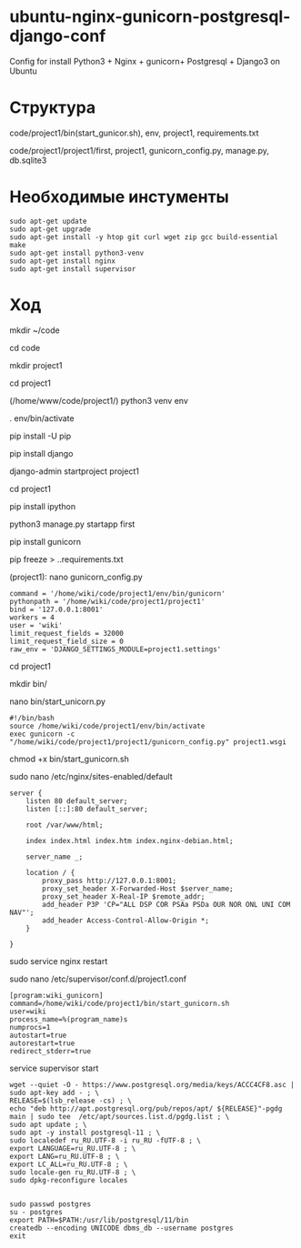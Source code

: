 # ubuntu-nginx-gunicorn-postgresql-django-conf
Config for install Python3 + Nginx + gunicorn+ Postgresql  + Django3 on Ubuntu 

# Структура

code/project1/bin(start_gunicor.sh), env, project1, requirements.txt

code/project1/project1/first, project1, gunicorn_config.py, manage.py, db.sqlite3

# Необходимые инстументы #

```
sudo apt-get update
sudo apt-get upgrade 
sudo apt-get install -y htop git curl wget zip gcc build-essential make
sudo apt-get install python3-venv
sudo apt-get install nginx
sudo apt-get install supervisor 
```

# Ход #

mkdir ~/code

cd code

mkdir project1

cd project1

(/home/www/code/project1/) python3 venv env 

. env/bin/activate

pip install -U pip

pip install django

django-admin startproject project1

cd project1

pip install ipython

python3 manage.py startapp first


pip install gunicorn

pip freeze > ..requirements.txt

(project1): nano gunicorn_config.py


```
command = '/home/wiki/code/project1/env/bin/gunicorn'
pythonpath = '/home/wiki/code/project1/project1'
bind = '127.0.0.1:8001'
workers = 4
user = 'wiki'
limit_request_fields = 32000
limit_request_field_size = 0
raw_env = 'DJANGO_SETTINGS_MODULE=project1.settings'
```

cd project1

mkdir bin/

nano bin/start_unicorn.py

```
#!/bin/bash
source /home/wiki/code/project1/env/bin/activate
exec gunicorn -c "/home/wiki/code/project1/project1/gunicorn_config.py" project1.wsgi
```
chmod +x bin/start_gunicorn.sh

sudo nano /etc/nginx/sites-enabled/default

```
server {
	listen 80 default_server;
	listen [::]:80 default_server;

	root /var/www/html;

	index index.html index.htm index.nginx-debian.html;

	server_name _;

	location / {
		proxy_pass http://127.0.0.1:8001;
		proxy_set_header X-Forwarded-Host $server_name;
		proxy_set_header X-Real-IP $remote_addr;
		add_header P3P 'CP="ALL DSP COR PSAa PSDa OUR NOR ONL UNI COM NAV"';
		add_header Access-Control-Allow-Origin *;
	}

}
```

sudo service nginx restart

sudo nano /etc/supervisor/conf.d/project1.conf

```
[program:wiki_gunicorn]
command=/home/wiki/code/project1/bin/start_gunicorn.sh
user=wiki
process_name=%(program_name)s
numprocs=1
autostart=true
autorestart=true
redirect_stderr=true
```

service supervisor start

```
wget --quiet -O - https://www.postgresql.org/media/keys/ACCC4CF8.asc | sudo apt-key add - ; \
RELEASE=$(lsb_release -cs) ; \
echo "deb http://apt.postgresql.org/pub/repos/apt/ ${RELEASE}"-pgdg main | sudo tee  /etc/apt/sources.list.d/pgdg.list ; \
sudo apt update ; \
sudo apt -y install postgresql-11 ; \
sudo localedef ru_RU.UTF-8 -i ru_RU -fUTF-8 ; \
export LANGUAGE=ru_RU.UTF-8 ; \
export LANG=ru_RU.UTF-8 ; \
export LC_ALL=ru_RU.UTF-8 ; \
sudo locale-gen ru_RU.UTF-8 ; \
sudo dpkg-reconfigure locales


sudo passwd postgres
su - postgres
export PATH=$PATH:/usr/lib/postgresql/11/bin
createdb --encoding UNICODE dbms_db --username postgres
exit
```
